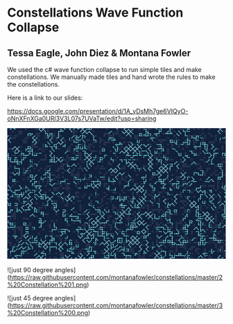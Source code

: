 # Constellations Wave Function Collapse
## Tessa Eagle, John Diez & Montana Fowler

We used the c# wave function collapse to run simple tiles and make constellations.  We manually made tiles and hand wrote the rules to make the constellations.

Here is a link to our slides:

https://docs.google.com/presentation/d/1A_yDsMh7ge6VIQyO-oNnXFnXGa0URI3V3L07s7UVaTw/edit?usp=sharing

![some bugs but our both angles result](
https://raw.githubusercontent.com/montanafowler/constellations/master/1%20Constellation%200.png)

![just 90 degree angles]
(https://raw.githubusercontent.com/montanafowler/constellations/master/2%20Constellation%201.png)

![just 45 degree angles]
(https://raw.githubusercontent.com/montanafowler/constellations/master/3%20Constellation%200.png)

